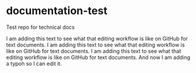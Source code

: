 # documentation-test
Test repo for technical docs

I am adding this text to see what that editing workflow is like on GitHub for text documents. I am adding this text to see what that editing workflow is like on GitHub for text documents. I am adding this text to see what that editing workflow is like on GitHub for text documents. And now I am adding a typoh so I can edit it. 
